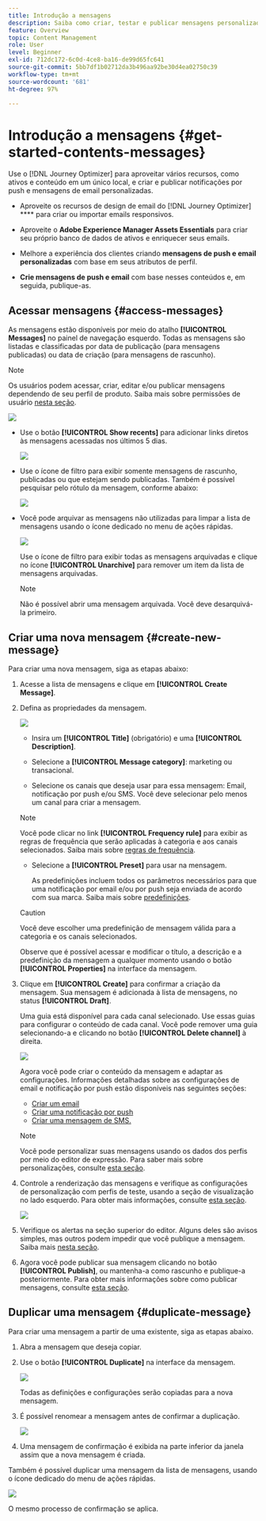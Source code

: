 ```yaml
---
title: Introdução a mensagens
description: Saiba como criar, testar e publicar mensagens personalizadas no Journey Optimizer
feature: Overview
topic: Content Management
role: User
level: Beginner
exl-id: 712dc172-6c0d-4ce8-ba16-de99d65fc641
source-git-commit: 5bb7df1b02712da3b496aa92be30d4ea02750c39
workflow-type: tm+mt
source-wordcount: '681'
ht-degree: 97%

---
```


# Introdução a mensagens {#get-started-contents-messages}

Use o [!DNL Journey Optimizer] para aproveitar vários recursos, como ativos e conteúdo em um único local, e criar e publicar notificações por push e mensagens de email personalizadas.

* Aproveite os recursos de design de email do [!DNL Journey Optimizer] **** para criar ou importar emails responsivos.

* Aproveite o **Adobe Experience Manager Assets Essentials** para criar seu próprio banco de dados de ativos e enriquecer seus emails.

* Melhore a experiência dos clientes criando **mensagens de push e email personalizadas** com base em seus atributos de perfil.

* **Crie mensagens de push e email** com base nesses conteúdos e, em seguida, publique-as.

## Acessar mensagens {#access-messages}

As mensagens estão disponíveis por meio do atalho **[!UICONTROL Messages]** no painel de navegação esquerdo. Todas as mensagens são listadas e classificadas por data de publicação (para mensagens publicadas) ou data de criação (para mensagens de rascunho).

>[!NOTE]
>
>Os usuários podem acessar, criar, editar e/ou publicar mensagens dependendo de seu perfil de produto. Saiba mais sobre permissões de usuário [nesta seção](../administration/permissions.md).

![](assets/messages-list.png)

* Use o botão **[!UICONTROL Show recents]** para adicionar links diretos às mensagens acessadas nos últimos 5 dias.

   ![](assets/show-recent-messages.png)

* Use o ícone de filtro para exibir somente mensagens de rascunho, publicadas ou que estejam sendo publicadas. Também é possível pesquisar pelo rótulo da mensagem, conforme abaixo:

   ![](assets/filter-messages.png)

* Você pode arquivar as mensagens não utilizadas para limpar a lista de mensagens usando o ícone dedicado no menu de ações rápidas.

   ![](assets/archive-message.png)

   Use o ícone de filtro para exibir todas as mensagens arquivadas e clique no ícone **[!UICONTROL Unarchive]** para remover um item da lista de mensagens arquivadas.

   >[!NOTE]
   >
   >Não é possível abrir uma mensagem arquivada. Você deve desarquivá-la primeiro.

## Criar uma nova mensagem {#create-new-message}

Para criar uma nova mensagem, siga as etapas abaixo:

1. Acesse a lista de mensagens e clique em **[!UICONTROL Create Message]**.

1. Defina as propriedades da mensagem.

   ![](assets/create-message-properties.png)

   * Insira um **[!UICONTROL Title]** (obrigatório) e uma **[!UICONTROL Description]**.

   * Selecione a **[!UICONTROL Message category]**: marketing ou transacional.

   * Selecione os canais que deseja usar para essa mensagem: Email, notificação por push e/ou SMS. Você deve selecionar pelo menos um canal para criar a mensagem.
   >[!NOTE]
   >
   >Você pode clicar no link **[!UICONTROL Frequency rule]** para exibir as regras de frequência que serão aplicadas à categoria e aos canais selecionados. Saiba mais sobre [regras de frequência](../configuration/frequency-rules.md).

   * Selecione a **[!UICONTROL Preset]** para usar na mensagem.

      As predefinições incluem todos os parâmetros necessários para que uma notificação por email e/ou por push seja enviada de acordo com sua marca. Saiba mais sobre [predefinições](../configuration/message-presets.md).
   >[!CAUTION]
   >
   >Você deve escolher uma predefinição de mensagem válida para a categoria e os canais selecionados.

   Observe que é possível acessar e modificar o título, a descrição e a predefinição da mensagem a qualquer momento usando o botão **[!UICONTROL Properties]** na interface da mensagem.

1. Clique em **[!UICONTROL Create]** para confirmar a criação da mensagem. Sua mensagem é adicionada à lista de mensagens, no status **[!UICONTROL Draft]**.

   Uma guia está disponível para cada canal selecionado. Use essas guias para configurar o conteúdo de cada canal. Você pode remover uma guia selecionando-a e clicando no botão **[!UICONTROL Delete channel]** à direita.

   ![](assets/create-messages-content.png)

   <!--
   >[!NOTE]
   >
   >If you enabled the **[!UICONTROL BCC email]** option in the preset, the BCC email address will display under the sender email. [Learn more](../configuration/email-settings.md#bcc-email)
   -->

   Agora você pode criar o conteúdo da mensagem e adaptar as configurações. Informações detalhadas sobre as configurações de email e notificação por push estão disponíveis nas seguintes seções:

   * [Criar um email](create-email.md)
   * [Criar uma notificação por push](create-push.md)
   * [Criar uma mensagem de SMS.](create-sms.md)

   >[!NOTE]
   >   
   >Você pode personalizar suas mensagens usando os dados dos perfis por meio do editor de expressão. Para saber mais sobre personalizações, consulte [esta seção](../personalization/personalize.md).

1. Controle a renderização das mensagens e verifique as configurações de personalização com perfis de teste, usando a seção de visualização no lado esquerdo. Para obter mais informações, consulte [esta seção](../design/preview.md).

   ![](assets/messages-simple-preview.png)

1. Verifique os alertas na seção superior do editor.  Alguns deles são avisos simples, mas outros podem impedir que você publique a mensagem. Saiba mais [nesta seção](alerts.md).

1. Agora você pode publicar sua mensagem clicando no botão **[!UICONTROL Publish]**, ou mantenha-a como rascunho e publique-a posteriormente. Para obter mais informações sobre como publicar mensagens, consulte [esta seção](publish-manage-message.md).

## Duplicar uma mensagem {#duplicate-message}

Para criar uma mensagem a partir de uma existente, siga as etapas abaixo.

1. Abra a mensagem que deseja copiar.

1. Use o botão **[!UICONTROL Duplicate]** na interface da mensagem.

   ![](assets/message-duplicate.png)

   Todas as definições e configurações serão copiadas para a nova mensagem.

1. É possível renomear a mensagem antes de confirmar a duplicação.

   ![](assets/message-duplicate-confirm.png)

1. Uma mensagem de confirmação é exibida na parte inferior da janela assim que a nova mensagem é criada.

Também é possível duplicar uma mensagem da lista de mensagens, usando o ícone dedicado do menu de ações rápidas.

![](assets/message-duplicate-from-list.png)

O mesmo processo de confirmação se aplica.

